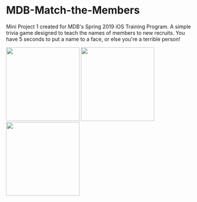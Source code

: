 # MDB-Match-the-Members
Mini Project 1 created for MDB's Spring 2019 iOS Training Program. A simple trivia game designed to teach the names of members to new recruits. You have 5 seconds to put a name to a face, or else you're a terrible person!

<span>
<img src="https://i.imgur.com/1JqlQxi.png" width="200">
<img src="https://i.imgur.com/m6Qmfwn.png" width="200">
<img src="https://i.imgur.com/TKhPlB8.png" width="200">
</span>
